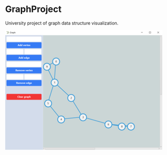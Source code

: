 # GraphProject
University project of graph data structure visualization.

![View of the program](./design/demo1.png)
